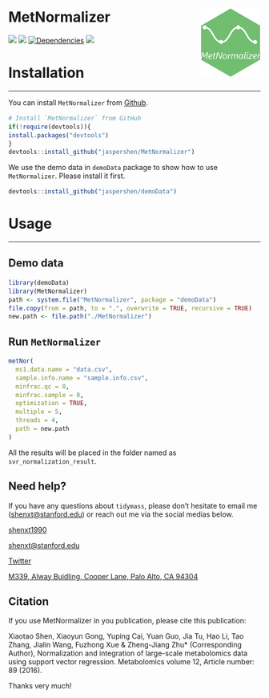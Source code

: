 
<!-- README.md is generated from README.Rmd. Please edit that file -->

# MetNormalizer <img src="man/figures/logo.png" align="right" alt="" width="120" />

[![](https://www.r-pkg.org/badges/version/MetNormalizer?color=green)](https://cran.r-project.org/package=MetNormalizer)
[![](https://img.shields.io/github/languages/code-size/jaspershen/MetNormalizer.svg)](https://github.com/jaspershen/MetNormalizer)
[![Dependencies](https://tinyverse.netlify.com/badge/MetNormalizer)](https://cran.r-project.org/package=MetNormalizer)
[![](https://img.shields.io/badge/lifecycle-experimental-orange.svg)](https://www.tidyverse.org/lifecycle/#experimental)

# Installation

-----

You can install `MetNormalizer` from
[Github](https://github.com/jaspershen/MetNormalizer).

``` r
# Install `MetNormalizer` from GitHub
if(!require(devtools)){
install.packages("devtools")
}
devtools::install_github("jaspershen/MetNormalizer")
```

We use the demo data in `demoData` package to show how to use
`MetNormalizer`. Please install it first.

``` r
devtools::install_github("jaspershen/demoData")
```

# Usage

-----

## Demo data

``` r
library(demoData)
library(MetNormalizer)
path <- system.file("MetNormalizer", package = "demoData")
file.copy(from = path, to = ".", overwrite = TRUE, recursive = TRUE)
new.path <- file.path("./MetNormalizer")
```

## Run `MetNormalizer`

``` r
metNor(
  ms1.data.name = "data.csv",
  sample.info.name = "sample.info.csv",
  minfrac.qc = 0,
  minfrac.sample = 0,
  optimization = TRUE,
  multiple = 5,
  threads = 4,
  path = new.path
)
```

All the results will be placed in the folder named as
`svr_normalization_result`.

## Need help?

If you have any questions about `tidymass`, please don’t hesitate to
email me (<shenxt@stanford.edu>) or reach out me via the social medias below.

<i class="fa fa-weixin"></i>
[shenxt1990](https://www.shenxt.info/files/wechat_QR.jpg)

<i class="fa fa-envelope"></i> <shenxt@stanford.edu>

<i class="fa fa-twitter"></i>
[Twitter](https://twitter.com/JasperShen1990)

<i class="fa fa-map-marker-alt"></i> [M339, Alway Buidling, Cooper Lane,
Palo Alto, CA
94304](https://www.google.com/maps/place/Alway+Building/@37.4322345,-122.1770883,17z/data=!3m1!4b1!4m5!3m4!1s0x808fa4d335c3be37:0x9057931f3b312c29!8m2!3d37.4322345!4d-122.1748996)

## Citation

If you use MetNormalizer in you publication, please cite this publication:

Xiaotao Shen, Xiaoyun Gong, Yuping Cai, Yuan Guo, Jia Tu, Hao Li, Tao Zhang, Jialin Wang, Fuzhong Xue & Zheng-Jiang Zhu\* (Corresponding Author), Normalization and integration of large-scale metabolomics data using support vector regression. Metabolomics volume 12, Article number: 89 (2016).

Thanks very much!